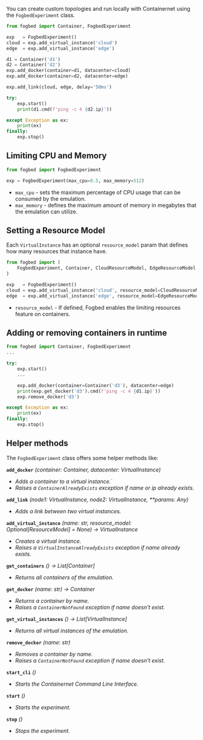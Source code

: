 You can create custom topologies and run locally with Containernet using the `FogbedExperiment` class.
```py
from fogbed import Container, FogbedExperiment

exp   = FogbedExperiment()
cloud = exp.add_virtual_instance('cloud')
edge  = exp.add_virtual_instance('edge')

d1 = Container('d1')
d2 = Container('d2')
exp.add_docker(container=d1, datacenter=cloud)
exp.add_docker(container=d2, datacenter=edge)

exp.add_link(cloud, edge, delay='50ms')

try:
    exp.start()
    print(d1.cmd(f'ping -c 4 {d2.ip}'))

except Exception as ex:
    print(ex)
finally:
    exp.stop()
```


## Limiting CPU and Memory
```py
from fogbed import FogbedExperiment

exp = FogbedExperiment(max_cpu=0.5, max_memory=512)
```

* `max_cpu` - sets the maximum percentage of CPU usage that can be consumed by the emulation.
* `max_memory` - defines the maximum amount of memory in megabytes that the emulation can utilize.


## Setting a Resource Model
Each `VirtualInstance` has an optional `resource_model` param that defines how many resources that instance have.
```py
from fogbed import (
    FogbedExperiment, Container, CloudResourceModel, EdgeResourceModel
)

exp   = FogbedExperiment()
cloud = exp.add_virtual_instance('cloud', resource_model=CloudResourceModel(max_cu=8.0, max_mu=1024))
edge  = exp.add_virtual_instance('edge', resource_model=EdgeResourceModel(max_cu=2.0, max_mu=256))
```

* `resource_model` - If defined, Fogbed enables the limiting resources feature on containers.


## Adding or removing containers in runtime
```py
from fogbed import Container, FogbedExperiment
...

try:
    exp.start()
    ...

    exp.add_docker(container=Container('d3'), datacenter=edge)
    print(exp.get_docker('d3').cmd(f'ping -c 4 {d1.ip}'))
    exp.remove_docker('d3')

except Exception as ex:
    print(ex)
finally:
    exp.stop()
```

## Helper methods
The `FogbedExperiment` class offers some helper methods like:

<b>`add_docker`</b>
<i>(container: Container, datacenter: VirtualInstance)

* Adds a container to a virtual instance.´
* Raises a `ContainerAlreadyExists` exception if name or ip already exists.
</i>


<b>`add_link`</b>
<i>(node1: VirtualInstance, node2: VirtualInstance, **params: Any)

* Adds a link between two virtual instances.
</i> 


<b>`add_virtual_instance`</b>
<i>(name: str, resource_model: Optional[ResourceModel] = None) -> VirtualInstance

* Creates a virtual instance.
* Raises a `VirtualInstanceAlreadyExists` exception if name already exists.
</i>


<b>`get_containers`</b>
<i>() -> List[Container]

* Returns all containers of the emulation.
</i>


<b>`get_docker`</b>
<i>(name: str) -> Container

* Returns a container by name. 
* Raises a `ContainerNotFound` exception if name doesn't exist.
</i>


<b>`get_virtual_instances`</b>
<i>() -> List[VirtualInstance]

* Returns all virtual instances of the emulation.
</i>


<b>`remove_docker`</b>
<i>(name: str)

* Removes a container by name. 
* Raises a `ContainerNotFound` exception if name doesn't exist.
</i>


<b>`start_cli`</b>
<i>()

* Starts the Containernet Command Line Interface.
</i>


<b>`start`</b>
<i>()

* Starts the experiment. 
</i>


<b>`stop`</b>
<i>()

* Stops the experiment. 
</i>